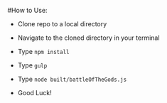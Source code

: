 #How to Use:

- Clone repo to a local directory

- Navigate to the cloned directory in your terminal

- Type `npm install`

- Type `gulp`

- Type `node built/battleOfTheGods.js`

- Good Luck!
